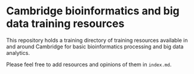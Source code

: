 # Cambridge bioinformatics and big data training resources

This repository holds a training directory of training resources available
in and around Cambridge for basic bioinformatics processing and big data analytics.

Please feel free to add resources and opinions of them in `index.md`.
